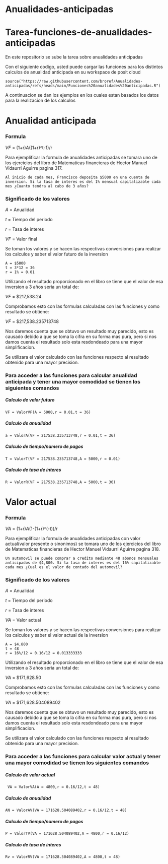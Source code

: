 # Anualidades-anticipadas

# Tarea-funciones-de-anualidades-anticipadas
En este repositorio se sube la tarea sobre anualidades anticipadas

Con el siguiente codigo, usted puede cargar las funciones para los distintos calculos de anualidad anticipada en su workspace de posit cloud
```
source("https://raw.githubusercontent.com/broref/Anualidades-anticipadas/refs/heads/main/Funciones%20anualidades%20anticipadas.R")
```

A continuacion se dan los ejemplos en los cuales estan basados los datos para la realizacion de los calculos

# Anualidad anticipada

### Formula
$VF$ = (1+r)*A*((1+r)^t-1)/r

Para ejemplificar la formula de anualidades anticipadas se tomara uno de los ejercicios del libro de Matematicas financieras de Hector Manuel Vidaurri Aguirre pagina 317.
```
Al inicio de cada mes, Francisco deposita $5000 en una cuenta de inversion. Si la tasa de interes es del 1% mensual capitalizable cada mes ¿Cuanto tendra al cabo de 3 años?
```
### Significado de los valores

$A$ = Anualidad

$t$ = Tiempo del periodo

$r$ = Tasa de interes

$VF$ = Valor final

Se toman los valores y se hacen las respectivas conversiones para realizar los calculos y saber el valor futuro de la inversion
```
A = $5000
t = 3*12 = 36
r = 1% = 0.01
```
Utilizando el resultado proporcionado en el libro se tiene que el valor de esa inversion a 3 años seria un total de:

$VF$ = $217,538.24

Comprobamos esto con las formulas calculadas con las funciones y como resultado se obtiene:

$VF$ = $217,538.235713748

Nos daremos cuenta que se obtuvo un resultado muy parecido, esto es causado debido a que se toma la cifra en su forma mas pura, pero si nos damos cuenta el resultado solo esta resdondeado para una mayor simplificacion.

Se utilizara el valor calculado con las funciones respecto al resultado obtenido para una mayor precision.

### Para acceder a las funciones para calcular anualidad anticipada y tener una mayor comodidad se tienen los siguientes comandos

##### Calculo de valor futuro
```
VF = ValorVF(A = 5000,r = 0.01,t = 36)
```
##### Calculo de anualidad
```
a = ValorA(VF = 217538.235713748,r = 0.01,t = 36)
```
##### Calculo de tiempo/numero de pagos
```
T = ValorT(VF = 217538.235713748,A = 5000,r = 0.01)
```
##### Calculo de tasa de interes
```
R = ValorR(VF = 217538.235713748,A = 5000,t = 36)
```


# Valor actual

### Formula
$VA$ = (1+r)*A*(1-(1+r)^(-t))/r

Para ejemplificar la formula de anualidades anticipadas con valor actual(valor presente o sinonimos) se tomara uno de los ejercicios del libro de Matematicas financieras de Hector Manuel Vidaurri Aguirre pagina 318.
```
Un automovil se puede comprar a credito mediante 48 abonos mensuales anticipados de $4,800. Si la tasa de interes es del 16% capitalizable cada mes ¿Cual es el valor de contado del automovil?
```
### Significado de los valores

$A$ = Anualidad

$t$ = Tiempo del periodo

$r$ = Tasa de interes

$VA$ = Valor actual

Se toman los valores y se hacen las respectivas conversiones para realizar los calculos y saber el valor actual de la inversion
```
A = $4,800
t = 48
r = 16%/12 = 0.16/12 = 0.013333333
```
Utilizando el resultado proporcionado en el libro se tiene que el valor de esa inversion a 3 años seria un total de:

$VA$ = $171,628.50

Comprobamos esto con las formulas calculadas con las funciones y como resultado se obtiene:

$VA$ = $171,628.504089402

Nos daremos cuenta que se obtuvo un resultado muy parecido, esto es causado debido a que se toma la cifra en su forma mas pura, pero si nos damos cuenta el resultado solo esta resdondeado para una mayor simplificacion.

Se utilizara el valor calculado con las funciones respecto al resultado obtenido para una mayor precision.

### Para acceder a las funciones para calcular valor actual y tener una mayor comodidad se tienen los siguientes comandos

##### Calculo de valor actual
```
 VA = ValorVA(A = 4800,r = 0.16/12,t = 48)
```
##### Calculo de anualidad
```
AN = ValorAV(VA = 171628.504089402,r = 0.16/12,t = 48)
```
##### Calculo de tiempo/numero de pagos
```
P = ValorTV(VA = 171628.504089402,A = 4800,r = 0.16/12)
```
##### Calculo de tasa de interes
```
Rv = ValorRV(VA = 171628.504089402,A = 4800,t = 48)
```
